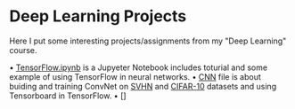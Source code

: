 # Deep Learning Projects

Here I put some interesting projects/assignments from my "Deep Learning" course. 

• [TensorFlow.ipynb](https://github.com/MehradSm/Deep-Learning-Projects/blob/master/TensorFlow.ipynb) is a Jupyeter Notebook includes toturial and some example of using TensorFlow in neural networks. 
• [CNN](https://github.com/MehradSm/Deep-Learning-Projects/tree/master/CNN) file is about buiding and training ConvNet on       [SVHN](http://ufldl.stanford.edu/housenumbers/) and [CIFAR-10](https://www.cs.toronto.edu/~kriz/cifar.html) datasets and using Tensorboard in TensorFlow. 
• []





